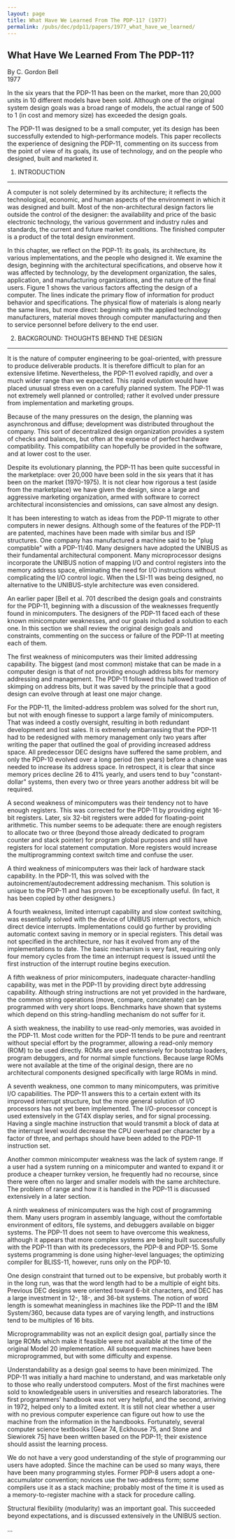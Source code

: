 ```yaml
---
layout: page
title: What Have We Learned From The PDP-11? (1977)
permalink: /pubs/dec/pdp11/papers/1977_what_have_we_learned/
---
```


What Have We Learned From The PDP-11?
---

By C. Gordon Bell  
1977

In the six years that the PDP-11 has been on the market, more than 20,000 units in 10 different models have been
sold. Although one of the original system design goals was a broad range of models, the actual range of 500 to 1
(in cost and memory size) has exceeded the design goals.

The PDP-11 was designed to be a small computer, yet its design has been successfully extended to high-performance
models. This paper recollects the experience of designing the PDP-11, commenting on its success from the point of
view of its goals, its use of technology, and on the people who designed, built and marketed it.

1. INTRODUCTION
---

A computer is not solely determined by its architecture; it reflects the technological, economic, and human aspects
of the environment in which it was designed and built. Most of the non-architectural design factors lie outside the
control of the designer: the availability and price of the basic electronic technology, the various government and
industry rules and standards, the current and future market conditions. The finished computer is a product of the
total design environment.

In this chapter, we reflect on the PDP-11: its goals, its architecture, its various implementations, and the people
who designed it. We examine the design, beginning with the architectural specifications, and observe how it was
affected by technology, by the development organization, the sales, application, and manufacturing organizations, and
the nature of the final users. Figure 1 shows the various factors affecting the design of a computer. The lines
indicate the primary flow of information for product behavior and specifications. The physical flow of materials is
along nearly the same lines, but more direct: beginning with the applied technology manufacturers, material moves
through computer manufacturing and then to service personnel before delivery to the end user.

2. BACKGROUND: THOUGHTS BEHIND THE DESIGN
---

It is the nature of computer engineering to be goal-oriented, with pressure to produce deliverable products.
It is therefore difficult to plan for an extensive lifetime. Nevertheless, the PDP-11 evolved rapidly, and over
a much wider range than we expected. This rapid evolution would have placed unusual stress even on a carefully
planned system. The PDP-11 was not extremely well planned or controlled; rather it evolved under pressure from
implementation and marketing groups.

Because of the many pressures on the design, the planning was asynchronous and diffuse; development was distributed
throughout the company. This sort of decentralized design organization provides a system of checks and balances,
but often at the expense of perfect hardware compatibility. This compatibility can hopefully be provided in the
software, and at lower cost to the user.

Despite its evolutionary planning, the PDP-11 has been quite successful in the marketplace: over 20,000 have been
sold in the six years that it has been on the market (1970-1975). It is not clear how rigorous a test (aside from
the marketplace) we have given the design, since a large and aggressive marketing organization, armed with software
to correct architectural inconsistencies and omissions, can save almost any design.

It has been interesting to watch as ideas from the PDP-11 migrate to other computers in newer designs. Although
some of the features of the PDP-11 are patented, machines have been made with similar bus and ISP structures.
One company has manufactured a machine said to be "plug compatible" with a PDP-11/40. Many designers have adopted
the UNIBUS as their fundamental architectural component. Many microprocessor designs incorporate the UNIBUS notion
of mapping I/O and control registers into the memory address space, eliminating the need for I/O instructions without
complicating the I/O control logic. When the LSI-11 was being designed, no alternative to the UNIBUS-style architecture
was even considered.

An earlier paper [Bell et al. 701 described the design goals and constraints for the PDP-11, beginning with a
discussion of the weaknesses frequently found in minicomputers. The designers of the PDP-11 faced each of these
known minicomputer weaknesses, and our goals included a solution to each one. In this section we shall review the
original design goals and constraints, commenting on the success or failure of the PDP-11 at meeting each of them.

The first weakness of minicomputers was their limited addressing capability. The biggest (and most common) mistake
that can be made in a computer design is that of not providing enough address bits for memory addressing and management.
The PDP-11 followed this hallowed tradition of skimping on address bits, but it was saved by the principle that a good
design can evolve through at least one major change.

For the PDP-11, the limited-address problem was solved for the short run, but not with enough finesse to support a
large family of minicomputers. That was indeed a costly oversight, resulting in both redundant development and lost
sales. It is extremely embarrassing that the PDP-11 had to be redesigned with memory management only two years after
writing the paper that outlined the goal of providing increased address space. All predecessor DEC designs have suffered
the same problem, and only the PDP-10 evolved over a long period (ten years) before a change was needed to increase its
address space. In retrospect, it is clear that since memory prices decline 26 to 41% yearly, and users tend to buy
"constant-dollar" systems, then every two or three years another address bit will be required.

A second weakness of minicomputers was their tendency not to have enough registers. This was corrected for the PDP-11
by providing eight 16-bit registers. Later, six 32-bit registers were added for floating-point arithmetic. This number
seems to be adequate: there are enough registers to allocate two or three (beyond those already dedicated to program
counter and stack pointer) for program global purposes and still have registers for local statement computation. More
registers would increase the multiprogramming context switch time and confuse the user.

A third weakness of minicomputers was their lack of hardware stack capability. In the PDP-11, this was solved with the
autoincrement/autodecrement addressing mechanism. This solution is unique to the PDP-11 and has proven to be
exceptionally useful. (In fact, it has been copied by other designers.)

A fourth weakness, limited interrupt capability and slow context switching, was essentially solved with the device of
UNIBUS interrupt vectors, which direct device interrupts. Implementations could go further by providing automatic
context saving in memory or in special registers. This detail was not specified in the architecture, nor has it evolved
from any of the implementations to date. The basic mechanism is very fast, requiring only four memory cycles from the
time an interrupt request is issued until the first instruction of the interrupt routine begins execution.

A fifth weakness of prior minicomputers, inadequate character-handling capability, was met in the PDP-11 by providing
direct byte addressing capability. Although string instructions are not yet provided in the hardware, the common string
operations (move, compare, concatenate) can be programmed with very short loops. Benchmarks have shown that systems
which depend on this string-handling mechanism do not suffer for it.

A sixth weakness, the inability to use read-only memories, was avoided in the PDP-11. Most code written for the PDP-11
tends to be pure and reentrant without special effort by the programmer, allowing a read-only memory (ROM) to be used
directly. ROMs are used extensively for bootstrap loaders, program debuggers, and for normal simple functions. Because
large ROMs were not available at the time of the original design, there are no architectural components designed
specifically with large ROMs in mind.

A seventh weakness, one common to many minicomputers, was primitive I/O capabilities. The PDP-11 answers this to a
certain extent with its improved interrupt structure, but the more general solution of I/O processors has not yet been
implemented. The I/O-processor concept is used extensively in the GT4X display series, and for signal processing. Having
a single machine instruction that would transmit a block of data at the interrupt level would decrease the CPU overhead
per character by a factor of three, and perhaps should have been added to the PDP-11 instruction set.

Another common minicomputer weakness was the lack of system range. If a user had a system running on a minicomputer and
wanted to expand it or produce a cheaper turnkey version, he frequently had no recourse, since there were often no
larger and smaller models with the same architecture. The problem of range and how it is handled in the PDP-11 is
discussed extensively in a later section.

A ninth weakness of minicomputers was the high cost of programming them. Many users program in assembly language,
without the comfortable environment of editors, file systems, and debuggers available on bigger systems. The PDP-11
does not seem to have overcome this weakness, although it appears that more complex systems are being built successfully
with the PDP-11 than with its predecessors, the PDP-8 and PDP-15. Some systems programming is done using higher-level
languages; the optimizing compiler for BLISS-11, however, runs only on the PDP-10.

One design constraint that turned out to be expensive, but probably worth it in the long run, was that the word length
had to be a multiple of eight bits. Previous DEC designs were oriented toward 6-bit characters, and DEC has a large
investment in 12-, 18-, and 36-bit systems. The notion of word length is somewhat meaningless in machines like the
PDP-11 and the IBM System/360, because data types are of varying length, and instructions tend to be multiples of 16
bits.

Microprogrammability was not an explicit design goal, partially since the large ROMs which make it feasible were not
available at the time of the original Model 20 implementation. All subsequent machines have been microprogrammed, but
with some difficulty and expense.

Understandability as a design goal seems to have been minimized. The PDP-11 was initially a hard machine to understand,
and was marketable only to those who really understood computers. Most of the first machines were sold to knowledgeable
users in universities and research laboratories. The first programmers' handbook was not very helpful, and the second,
arriving in 1972, helped only to a limited extent. It is still not clear whether a user with no previous computer
experience can figure out how to use the machine from the information in the handbooks. Fortunately, several computer
science textbooks [Gear 74, Eckhouse 75, and Stone and Siewiorek 75] have been written based on the PDP-11; their
existence should assist the learning process.

We do not have a very good understanding of the style of programming our users have adopted. Since the machine can be
used so many ways, there have been many programming styles. Former PDP-8 users adopt a one-accumulator convention;
novices use the two-address form; some compilers use it as a stack machine; probably most of the time it is used as
a memory-to-register machine with a stack for procedure calling.

Structural flexibility (modularity) was an important goal. This succeeded beyond expectations, and is discussed
extensively in the UNIBUS section.

...
